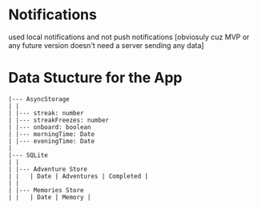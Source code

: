 # Notifications

used local notifications and not push notifications [obviosuly cuz MVP or any future version doesn't need a server sending any data]

# Data Stucture for the App

```
|--- AsyncStorage
| |
| |--- streak: number
| |--- streakFreezes: number
| |--- onboard: boolean
| |--- morningTime: Date
| |--- eveningTime: Date
|
|--- SQLite
| |
| |--- Adventure Store
| |   | Date | Adventures | Completed |
| |
| |--- Memories Store
| |   | Date | Memory |
```
